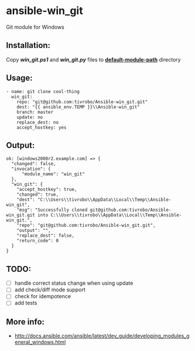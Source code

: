 # ansible-win_git
Git module for Windows
## Installation:
Copy ***win_git.ps1*** and ***win_git.py*** files to **[default-module-path](http://docs.ansible.com/ansible/latest/reference_appendices/config.html#default-module-path)** directory
## Usage:
```
- name: git clone cool-thing
  win_git:
    repo: "git@github.com:tivrobo/Ansible-win_git.git"
    dest: "{{ ansible_env.TEMP }}\\Ansible-win_git"
    branch: master
    update: no
    replace_dest: no
    accept_hostkey: yes
```
## Output:
```
ok: [windows2008r2.example.com] => {
  "changed": false, 
  "invocation": {
      "module_name": "win_git"
  }, 
  "win_git": {
    "accept_hostkey": true, 
    "changed": true, 
    "dest": "C:\\Users\\tivrobo\\AppData\\Local\\Temp\\Ansible-win_git", 
    "msg": "Successfully cloned git@github.com:tivrobo/Ansible-win_git.git into C:\\Users\\tivrobo\\AppData\\Local\\Temp\\Ansible-win_git.", 
    "repo": "git@github.com:tivrobo/Ansible-win_git.git",
    "output": "", 
    "replace_dest": false, 
    "return_code": 0
  }
}
```
## TODO:
- [ ] handle correct status change when using update
- [ ] add check/diff mode support
- [ ] check for idempotence
- [ ] add tests
## More info:
- http://docs.ansible.com/ansible/latest/dev_guide/developing_modules_general_windows.html
